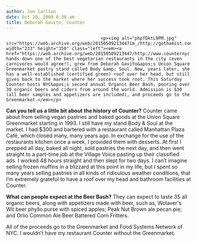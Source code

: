 ```yaml
---
author: Jen Carlson
date: Oct 20, 2008 8:30 am
title: Deborah Gavito, Counter
---
```


	
										<p><img alt="phpfDktL9PM.jpg" src="https://web.archive.org/web/20150509213447im_/http://gothamist.com/attachments/arts_jen/phpfDktL9PM.jpg" width="233" height="350" class="left"><em><a href="https://web.archive.org/web/20150509213447/http://www.counternyc.com/">Counter</a>, hands-down one of the best vegetarian restaurants in the city (even carnivores would agree!), grew from Deborah Gavito&apos;s Union Square Greenmarket pastry stand called Body &amp; Soul. Now, years later, she has a well-established (certified green) roof over her head, but still gives back to the market where her success took root. This Saturday Counter hosts NYC&apos;s second annual Organic Beer Bash, pouring over 30 organic beers and ciders from around the world. Admission is $30 (all beer samples and appetizers are included), and proceeds go to the Greenmarket.</em></p>

<p><strong>Can you tell us a little bit about the history of Counter?</strong> Counter came about from selling vegan pastries and baked goods at the Union Square Greenmarket starting in 1993.  I still have my stand Body &amp; Soul at the market.  I had $300 and bartered with a restaurant called Manhattan Plaza Caf&#xE9;, which closed many, many years ago.  In exchange for the use of the restaurants kitchen once a week, I provided them with desserts. At first I prepped all day, baked all night, sold pastries the next day, and then went straight to a part-time job at the Village Voice pasting up their classified ads.  I worked 48 hours straight and then slept for two days. I can&#x2019;t imagine selling frozen muffins in a blizzard at this point in my life, but I spent so many years selling pastries in all kinds of ridiculous weather conditions, that I&#x2019;m extremely grateful to have a roof over my head and bathroom facilities at Counter.            </p>

<p><strong>What can people expect at the Beer Bash?</strong> They can expect to taste 35 all organic beers, along with appetizers made with beer, such as, Wolaver&apos;s Wit beer phyllo purse with spiced apples; Peak Nut Brown ale pecan pie; and Orlio Common Ale Beer Battered Corn Fritters.</p>

<p>All of the proceeds go to the Greenmarket and Food Systems Network of NYC. I wouldn&#x2019;t have my restaurant Counter without the Greenmarket.</p>					
										
									
				